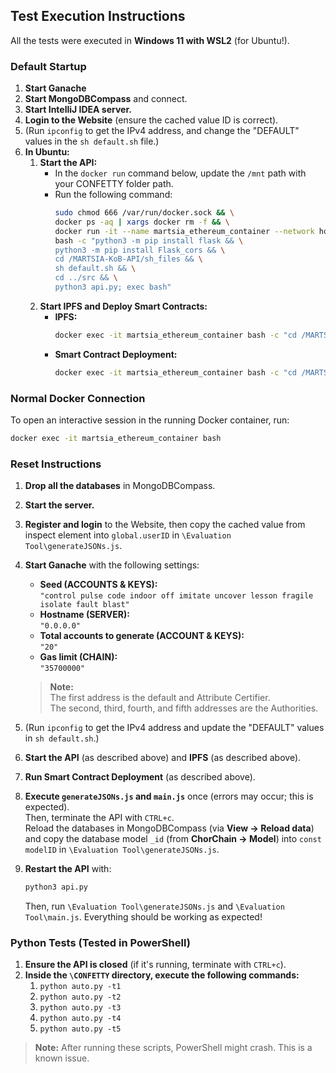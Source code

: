 ## Test Execution Instructions

All the tests were executed in **Windows 11 with WSL2** (for Ubuntu!).

### Default Startup

1. **Start Ganache**
2. **Start MongoDBCompass** and connect.
3. **Start IntelliJ IDEA server.**
4. **Login to the Website** (ensure the cached value ID is correct).
5. (Run `ipconfig` to get the IPv4 address, and change the "DEFAULT" values in the `sh default.sh` file.)
6. **In Ubuntu:**
   1. **Start the API:**
      - In the `docker run` command below, update the `/mnt` path with your CONFETTY folder path.
      - Run the following command:
        ```bash
        sudo chmod 666 /var/run/docker.sock && \
        docker ps -aq | xargs docker rm -f && \
        docker run -it --name martsia_ethereum_container --network host -v /mnt/c/Users/X/Desktop/CONFETTY-main/Confidentiality\ Manager:/MARTSIA-KoB-API 006be17f8d0c \
        bash -c "python3 -m pip install flask && \
        python3 -m pip install Flask_cors && \
        cd /MARTSIA-KoB-API/sh_files && \
        sh default.sh && \
        cd ../src && \
        python3 api.py; exec bash"
        ```
   2. **Start IPFS and Deploy Smart Contracts:**
      - **IPFS:**
        ```bash
        docker exec -it martsia_ethereum_container bash -c "cd /MARTSIA-KoB-API/sh_files && sh db_and_IPFS.sh; exec bash"
        ```
      - **Smart Contract Deployment:**
        ```bash
        docker exec -it martsia_ethereum_container bash -c "cd /MARTSIA-KoB-API/sh_files && sh deployment.sh; exec bash"
        ```

### Normal Docker Connection

To open an interactive session in the running Docker container, run:

```bash
docker exec -it martsia_ethereum_container bash
```

### Reset Instructions

1. **Drop all the databases** in MongoDBCompass.
2. **Start the server.**
3. **Register and login** to the Website, then copy the cached value from inspect element into `global.userID` in `\Evaluation Tool\generateJSONs.js`.
4. **Start Ganache** with the following settings:
   - **Seed (ACCOUNTS & KEYS):**  
     `"control pulse code indoor off imitate uncover lesson fragile isolate fault blast"`
   - **Hostname (SERVER):**  
     `"0.0.0.0"`
   - **Total accounts to generate (ACCOUNT & KEYS):**  
     `"20"`
   - **Gas limit (CHAIN):**  
     `"35700000"`

   > **Note:**  
   > The first address is the default and Attribute Certifier.  
   > The second, third, fourth, and fifth addresses are the Authorities.
   
5. (Run `ipconfig` to get the IPv4 address and update the "DEFAULT" values in `sh default.sh`.)
6. **Start the API** (as described above) and **IPFS** (as described above).
7. **Run Smart Contract Deployment** (as described above).
8. **Execute `generateJSONs.js` and `main.js`** once (errors may occur; this is expected).  
   Then, terminate the API with `CTRL+c`.  
   Reload the databases in MongoDBCompass (via **View → Reload data**) and copy the database model `_id` (from **ChorChain → Model**) into `const modelID` in `\Evaluation Tool\generateJSONs.js`.
9. **Restart the API** with:
   ```bash
   python3 api.py
   ```
   Then, run `\Evaluation Tool\generateJSONs.js` and `\Evaluation Tool\main.js`. Everything should be working as expected!

### Python Tests (Tested in PowerShell)

1. **Ensure the API is closed** (if it's running, terminate with `CTRL+c`).
2. **Inside the `\CONFETTY` directory, execute the following commands:**
   1. `python auto.py -t1`
   2. `python auto.py -t2`
   3. `python auto.py -t3`
   4. `python auto.py -t4`
   5. `python auto.py -t5`

> **Note:** After running these scripts, PowerShell might crash. This is a known issue.
